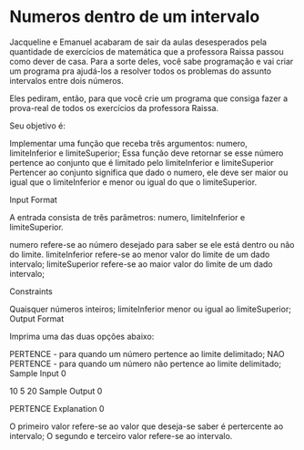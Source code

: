 # Numeros dentro de um intervalo
Jacqueline e Emanuel acabaram de sair da aulas desesperados pela quantidade de exercícios de matemática que a professora Raissa passou como dever de casa. Para a sorte deles, você sabe programação e vai criar um programa pra ajudá-los a resolver todos os problemas do assunto intervalos entre dois números.

Eles pediram, então, para que você crie um programa que consiga fazer a prova-real de todos os exercícios da professora Raissa.

Seu objetivo é:

Implementar uma função que receba três argumentos: numero, limiteInferior e limiteSuperior;
Essa função deve retornar se esse número pertence ao conjunto que é limitado pelo limiteInferior e limiteSuperior
Pertencer ao conjunto significa que dado o numero, ele deve ser maior ou igual que o limiteInferior e menor ou igual do que o limiteSuperior.

Input Format

A entrada consista de três parâmetros: numero, limiteInferior e limiteSuperior.

numero refere-se ao número desejado para saber se ele está dentro ou não do limite. limiteInferior refere-se ao menor valor do limite de um dado intervalo; limiteSuperior refere-se ao maior valor do limite de um dado intervalo;

Constraints

Quaisquer números inteiros;
limiteInferior menor ou igual ao limiteSuperior;
Output Format

Imprima uma das duas opções abaixo:

PERTENCE - para quando um número pertence ao limite delimitado;
NAO PERTENCE - para quando um número não pertence ao limite delimitado;
Sample Input 0

10 5 20
Sample Output 0

PERTENCE
Explanation 0

O primeiro valor refere-se ao valor que deseja-se saber é pertercente ao intervalo;
O segundo e terceiro valor refere-se ao intervalo.